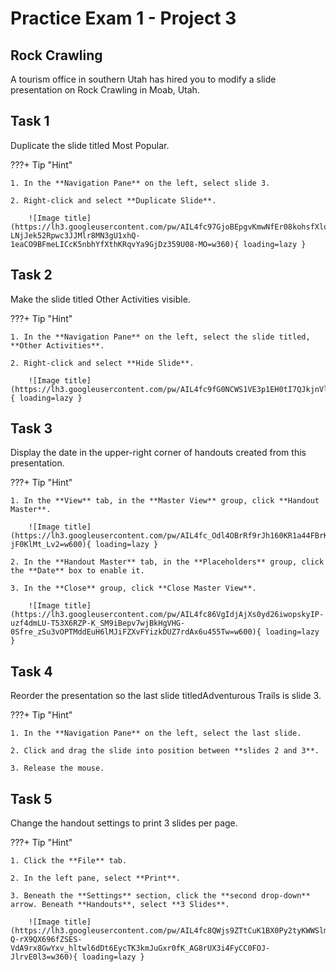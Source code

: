 # Practice Exam 1 - Project 3

## Rock Crawling
A tourism office in southern Utah has hired you to modify a slide presentation on Rock Crawling in Moab, Utah.

## Task 1
 
Duplicate the slide titled Most Popular.

???+ Tip "Hint"

    1. In the **Navigation Pane** on the left, select slide 3.

    2. Right-click and select **Duplicate Slide**.
    
        ![Image title](https://lh3.googleusercontent.com/pw/AIL4fc97GjoBEpgvKmwNfEr08kohsfXlqv9igQUF6OmPKw-LNjJek52Rpwc3JJMlr8MN3gU1xhQ-1eaCO9BFmeLICcK5nbhYfXthKRqvYa9GjDz359U08-MO=w360){ loading=lazy }

## Task 2

Make the slide titled Other Activities visible.

???+ Tip "Hint"

    1. In the **Navigation Pane** on the left, select the slide titled, **Other Activities**.

    2. Right-click and select **Hide Slide**.
    
        ![Image title](https://lh3.googleusercontent.com/pw/AIL4fc9fG0NCWS1VE3p1EH0tI7QJkjnVl1zyYTTfv983vjMK2SfeRRfYlOM2Amwyp0cIct2oHGpa7gEtMjZf0REhT8ryxic9QIydW8ujNxegX41DLMDosCQV=w360){ loading=lazy }

## Task 3

Display the date in the upper-right corner of handouts created from this presentation.

???+ Tip "Hint"

    1. In the **View** tab, in the **Master View** group, click **Handout Master**.

        ![Image title](https://lh3.googleusercontent.com/pw/AIL4fc_Odl4OBrRf9rJh160KR1a44FBrK2vHaVPFbOtElo4DB7IyOnonHDSKWgemTYRPuxuc1uqGefve3Z1ak1Pt2wiELk03l4CyE8hBeoP_-jF0KlMt_Lv2=w600){ loading=lazy }

    2. In the **Handout Master** tab, in the **Placeholders** group, click the **Date** box to enable it.

    3. In the **Close** group, click **Close Master View**.
    
        ![Image title](https://lh3.googleusercontent.com/pw/AIL4fc86VgIdjAjXs0yd26iwopskyIP-uzf4dmLU-T53X6RZP-K_SM9iBepv7wjBkHgVHG-0Sfre_zSu3vOPTMddEuH6lMJiFZXvFYizkDUZ7rdAx6u455Tw=w600){ loading=lazy }

## Task 4

Reorder the presentation so the last slide titledAdventurous Trails is slide 3.

???+ Tip "Hint"

    1. In the **Navigation Pane** on the left, select the last slide.

    2. Click and drag the slide into position between **slides 2 and 3**.

    3. Release the mouse.

## Task 5

Change the handout settings to print 3 slides per page.

???+ Tip "Hint"

    1. Click the **File** tab.

    2. In the left pane, select **Print**.

    3. Beneath the **Settings** section, click the **second drop-down** arrow. Beneath **Handouts**, select **3 Slides**.

        ![Image title](https://lh3.googleusercontent.com/pw/AIL4fc8QWjs9ZTtCuK1BX0Py2tyKWWSlmz40n-Q-rX9QX696fZSES-VdA9rx8GwYxv_hltwl6dDt6EycTK3kmJuGxr0fK_AG8rUX3i4FyCC0FOJ-JlrvE0l3=w360){ loading=lazy }